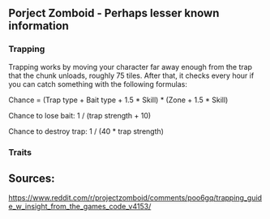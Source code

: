 ## Porject Zomboid - Perhaps lesser known information

### Trapping
Trapping works by moving your character far away enough from the trap that the chunk unloads, roughly 75 tiles.
After that, it checks every hour if you can catch something with the following formulas:

Chance = (Trap type + Bait type + 1.5 * Skill) * (Zone + 1.5 * Skill)

Chance to lose bait: 1 / (trap strength + 10)

Chance to destroy trap: 1 / (40 * trap strength)

### Traits

## Sources:
https://www.reddit.com/r/projectzomboid/comments/poo6gq/trapping_guide_w_insight_from_the_games_code_v4153/
